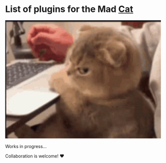 # List of plugins for the Mad [Cat](https://cheshire-cat-ai.github.io/)

![img.png](img.png)

Works in progress... 

Collaboration is welcome! ❤️